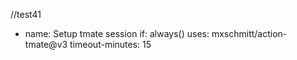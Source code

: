 //test41

- name: Setup tmate session
  if: always()
  uses: mxschmitt/action-tmate@v3
  timeout-minutes: 15
